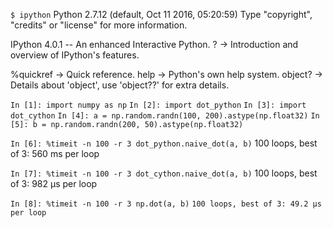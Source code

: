 `$ ipython` 
Python 2.7.12 (default, Oct 11 2016, 05:20:59)
Type "copyright", "credits" or "license" for more information.

IPython 4.0.1 -- An enhanced Interactive Python.
?         -> Introduction and overview of IPython's features.

%quickref -> Quick reference.
help      -> Python's own help system.
object?   -> Details about 'object', use 'object??' for extra details.

`In [1]: import numpy as np`
`In [2]: import dot_python`
`In [3]: import dot_cython`
`In [4]: a = np.random.randn(100, 200).astype(np.float32)`
`In [5]: b = np.random.randn(200, 50).astype(np.float32)`

`In [6]: %timeit -n 100 -r 3 dot_python.naive_dot(a, b)`
100 loops, best of 3: 560 ms per loop

`In [7]: %timeit -n 100 -r 3 dot_cython.naive_dot(a, b)`
100 loops, best of 3: 982 µs per loop

`In [8]: %timeit -n 100 -r 3 np.dot(a, b)`
`100 loops, best of 3: 49.2 µs per loop`
